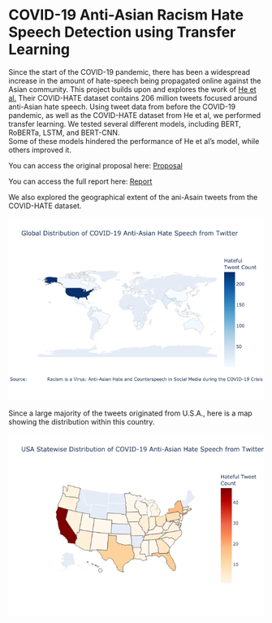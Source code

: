 # COVID-19 Anti-Asian Racism Hate Speech Detection using Transfer Learning

Since the start of the COVID-19 pandemic, there has been a widespread increase in the amount of hate-speech being propagated online against the Asian community. 
This project builds upon and explores the work of [He et al.](https://arxiv.org/abs/2005.12423) 
Their COVID-HATE dataset contains 206 million tweets focused around anti-Asian hate speech. 
Using tweet data from before the COVID-19 pandemic, as well as the COVID-HATE dataset from He et al, we performed transfer learning. 
We tested several different models, including BERT, RoBERTa, LSTM, and BERT-CNN.  
Some of these models hindered the performance of He et al’s model, while others improved it. 

You can access the original proposal here: [Proposal](docs/proposal.md)

You can access the full report here: [Report](docs/report.pdf)

We also explored the geographical extent of the ani-Asain tweets from the COVID-HATE dataset.

![global](images/world_hate_tweet.png)

Since a large majority of the tweets originated from U.S.A., here is a map showing the distribution within this country.

![usa](images/usa_hate_tweet.png)
